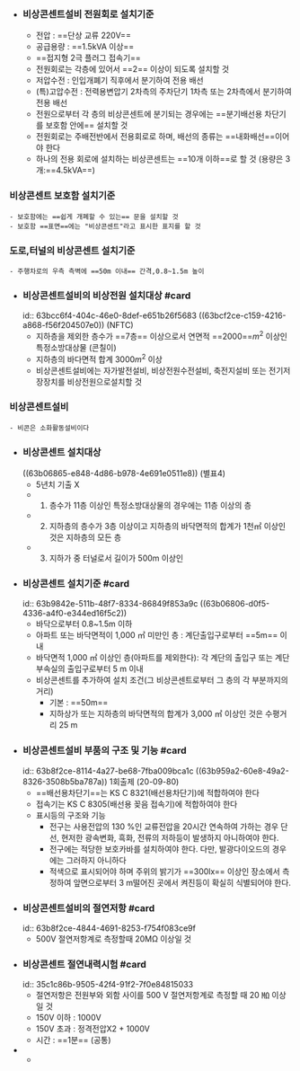 - ### 비상콘센트설비 전원회로 설치기준
	- 전압 : ==단상 교류 220V==
	- 공급용량 : ==1.5kVA 이상==
	- ==접지형 2극 플러그 접속기==
	- 전원회로는 각층에 있어서 ==2== 이상이 되도록 설치할 것
	- 저압수전 : 인입개폐기 직후에서 분기하여 전용 배선
	- (특)고압수전 : 전력용변압기 2차측의 주차단기 1차측 또는 2차측에서 분기하여 전용 배선
	- 전원으로부터 각 층의 비상콘센트에 분기되는 경우에는 ==분기배선용 차단기를 보호함 안에== 설치할 것
	- 전원회로는 주배전반에서 전용회로로 하며, 배선의 종류는 ==내화배선==이어야 한다
	- 하나의 전용 회로에 설치하는 비상콘센트는 ==10개 이하==로 할 것 (용량은 3개:==4.5kVA==)
### 비상콘센트 보호함 설치기준
	- 보호함에는 ==쉽게 개폐할 수 있는== 문을 설치할 것
	- 보호함 ==표면==에는 "비상콘센트"라고 표시한 표지를 할 것
### 도로,터널의 비상콘센트 설치기준
	- 주행차로의 우측 측벽에 ==50m 이내== 간격,0.8~1.5m 높이
- ### 비상콘센트설비의 비상전원 설치대상 #card
  id:: 63bcc6f4-404c-46e0-8def-e651b26f5683
  ((63bcf2ce-c159-4216-a868-f56f204507e0)) (NFTC)
	- 지하층을 제외한 층수가 ==7층== 이상으로서 연면적 ==2000==$m^2$ 이상인 특정소방대상물 (콘칠이)
	- 지하층의 바다면적 합계 3000$m^2$ 이상
	- 비상콘센트설비에는 자가발전설비, 비상전원수전설비, 축전지설비 또는 전기저장장치를 비상전원으로설치할 것
### 비상콘센트설비
	- 비콘은 소화활동설비이다
- ### 비상콘센트 설치대상
  ((63b06865-e848-4d86-b978-4e691e0511e8)) (별표4)
	- 5년치 기출 X
	- 1) 층수가 11층 이상인 특정소방대상물의 경우에는 11층 이상의 층
	- 2) 지하층의 층수가 3층 이상이고 지하층의 바닥면적의 합계가 1천㎡ 이상인 것은 지하층의 모든 층
	- 3) 지하가 중 터널로서 길이가 500m 이상인
- ### 비상콘센트 설치기준 #card
  id:: 63b9842e-511b-48f7-8334-86849f853a9c
  ((63b06806-d0f5-4336-a4f0-e344ed16f5c2))
	- 바닥으로부터 0.8~1.5m 이하
	- 아파트 또는 바닥면적이 1,000 ㎡ 미만인 층 : 계단출입구로부터 ==5m== 이내
	- 바닥면적 1,000 ㎡ 이상인 층(아파트를 제외한다): 각 계단의 출입구 또는 계단부속실의 출입구로부터 5 m 이내
	- 비상콘센트를 추가하여 설치 조건(그 비상콘센트로부터 그 층의 각 부분까지의 거리)
		- 기본 : ==50m==
		- 지하상가 또는 지하층의 바닥면적의 합계가 3,000 ㎡ 이상인 것은 수평거리 25 m
- ### 비상콘센트설비 부품의 구조 및 기능 #card
  id:: 63b8f2ce-8114-4a27-be68-7fba009bca1c
  ((63b959a2-60e8-49a2-8326-3508b5ba787a))
  1회출제 (20-09-80)
	- ==배선용차단기==는 KS C 8321(배선용차단기)에 적합하여야 한다
	- 접속기는 KS C 8305(배선용 꽂음 접속기)에 적합하여야 한다
	- 표시등의 구조와 기능
		- 전구는 사용전압의 130 %인 교류전압을 20시간 연속하여 가하는 경우 단선, 현저한 광속변화, 흑화, 전류의 저하등이 발생하지 아니하여야 한다.
		- 전구에는 적당한 보호카바를 설치하여야 한다. 다만, 발광다이오드의 경우에는 그러하지 아니하다
		- 적색으로 표시되어야 하며 주위의 밝기가 ==300lx== 이상인 장소에서 측정하여 앞면으로부터 3 m떨어진 곳에서 켜진등이 확실히 식별되어야 한다.
- ### 비상콘센트설비의 절연저항 #card
  id:: 63b8f2ce-4844-4691-8253-f754f083ce9f
	- 500V 절연저항계로 측정할때 20MΩ 이상일 것
- ### 비상콘센트 절연내력시험 #card
  id:: 35c1c86b-9505-42f4-91f2-7f0e84815033
	- 절연저항은 전원부와 외함 사이를 500 V 절연저항계로 측정할 때 20 ㏁ 이상일 것
	- 150V 이하 : 1000V
	- 150V 초과 : 정격전압X2 + 1000V
	- 시간 : ==1분== (공통)
-
	-